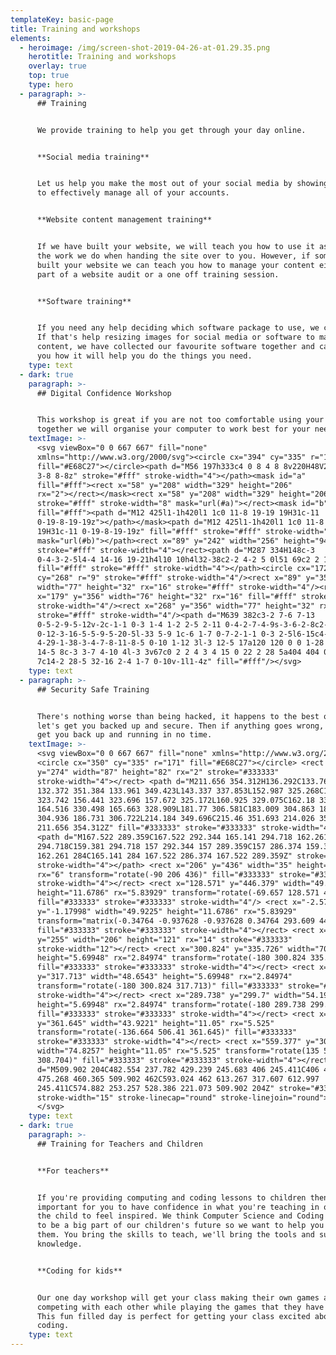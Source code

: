 ```yaml
---
templateKey: basic-page
title: Training and workshops
elements:
  - heroimage: /img/screen-shot-2019-04-26-at-01.29.35.png
    herotitle: Training and workshops
    overlay: true
    top: true
    type: hero
  - paragraph: >-
      ## Training


      We provide training to help you get through your day online.


      **Social media training**


      Let us help you make the most out of your social media by showing you how
      to effectively manage all of your accounts. 


      **Website content management training**


      If we have built your website, we will teach you how to use it as part of
      the work we do when handing the site over to you. However, if someone else
      built your website we can teach you how to manage your content either as
      part of a website audit or a one off training session.


      **Software training**


      If you need any help deciding which software package to use, we can help.
      If that's help resizing images for social media or software to manage your
      content, we have collected our favourite software together and can show
      you how it will help you do the things you need.
    type: text
  - dark: true
    paragraph: >-
      ## Digital Confidence Workshop


      This workshop is great if you are not too comfortable using your computer,
      together we will organise your computer to work best for your needs.
    textImage: >-
      <svg viewBox="0 0 667 667" fill="none"
      xmlns="http://www.w3.org/2000/svg"><circle cx="394" cy="335" r="171"
      fill="#E68C27"></circle><path d="M56 197h333c4 0 8 4 8 8v220H48V205c0-4
      3-8 8-8z" stroke="#fff" stroke-width="4"></path><mask id="a"
      fill="#fff"><rect x="58" y="208" width="329" height="206"
      rx="2"></rect></mask><rect x="58" y="208" width="329" height="206" rx="2"
      stroke="#fff" stroke-width="8" mask="url(#a)"></rect><mask id="b"
      fill="#fff"><path d="M12 425l1-1h420l1 1c0 11-8 19-19 19H31c-11
      0-19-8-19-19z"></path></mask><path d="M12 425l1-1h420l1 1c0 11-8 19-19
      19H31c-11 0-19-8-19-19z" fill="#fff" stroke="#fff" stroke-width="8"
      mask="url(#b)"></path><rect x="89" y="242" width="256" height="94" rx="2"
      stroke="#fff" stroke-width="4"></rect><path d="M287 334H148c-3
      0-4-3-2-5l4-4 14-16 19-21h4l10 10h4l32-38c2-2 4-2 5 0l51 69c2 2 1 5-2 5z"
      fill="#fff" stroke="#fff" stroke-width="4"></path><circle cx="172"
      cy="268" r="9" stroke="#fff" stroke-width="4"/><rect x="89" y="356"
      width="77" height="32" rx="16" stroke="#fff" stroke-width="4"/><rect
      x="179" y="356" width="76" height="32" rx="16" fill="#fff" stroke="#fff"
      stroke-width="4"/><rect x="268" y="356" width="77" height="32" rx="16"
      stroke="#fff" stroke-width="4"/><path d="M639 382c3-2 7-6 7-13
      0-5-2-9-5-12v-2c-1-1 0-3 1-4 1-2 2-5 2-11 0-4-2-7-4-9s-3-6-2-8c2-6
      0-12-3-16-5-5-9-5-20-5l-33 5-9 1c-6 1-7 0-7-2-1-1 0-3 2-5l6-15c4-14
      4-29-1-38-3-4-7-8-11-8-5 0-10 1-12 3l-3 12-5 17a120 120 0 0 1-28 29l-11
      14-5 8c-3 3-7 4-10 4l-3 3v67c0 2 2 4 3 4 15 0 22 2 28 5a404 404 0 0 0 90
      7c14-2 28-5 32-16 2-4 1-7 0-10v-1l1-4z" fill="#fff"/></svg>
    type: text
  - paragraph: >-
      ## Security Safe Training


      There's nothing worse than being hacked, it happens to the best of us, so
      let's get you backed up and secure. Then if anything goes wrong, we can
      get you back up and running in no time.
    textImage: >-
      <svg viewBox="0 0 667 667" fill="none" xmlns="http://www.w3.org/2000/svg">
      <circle cx="350" cy="335" r="171" fill="#E68C27"></circle> <rect x="131"
      y="274" width="87" height="82" rx="2" stroke="#333333"
      stroke-width="4"></rect> <path d="M211.656 354.312H136.292C133.768 354.312
      132.372 351.384 133.961 349.423L143.337 337.853L152.987 325.268C154.157
      323.742 156.441 323.696 157.672 325.172L160.925 329.075C162.18 330.58
      164.516 330.498 165.663 328.909L181.77 306.581C183.009 304.863 185.59
      304.936 186.731 306.722L214.184 349.696C215.46 351.693 214.026 354.312
      211.656 354.312Z" fill="#333333" stroke="#333333" stroke-width="4"></path>
      <path d="M167.522 289.359C167.522 292.344 165.141 294.718 162.261
      294.718C159.381 294.718 157 292.344 157 289.359C157 286.374 159.381 284
      162.261 284C165.141 284 167.522 286.374 167.522 289.359Z" stroke="#333333"
      stroke-width="4"></path> <rect x="206" y="436" width="35" height="12"
      rx="6" transform="rotate(-90 206 436)" fill="#333333" stroke="#333333"
      stroke-width="4"></rect> <rect x="128.571" y="446.379" width="49.9225"
      height="11.6786" rx="5.83929" transform="rotate(-69.657 128.571 446.379)"
      fill="#333333" stroke="#333333" stroke-width="4"/> <rect x="-2.57054"
      y="-1.17998" width="49.9225" height="11.6786" rx="5.83929"
      transform="matrix(-0.34764 -0.937628 -0.937628 0.34764 293.609 444.379)"
      fill="#333333" stroke="#333333" stroke-width="4"></rect> <rect x="112"
      y="255" width="206" height="121" rx="14" stroke="#333333"
      stroke-width="12"></rect> <rect x="300.824" y="335.726" width="70.8246"
      height="5.69948" rx="2.84974" transform="rotate(-180 300.824 335.726)"
      fill="#333333" stroke="#333333" stroke-width="4"></rect> <rect x="300.824"
      y="317.713" width="48.6543" height="5.69948" rx="2.84974"
      transform="rotate(-180 300.824 317.713)" fill="#333333" stroke="#333333"
      stroke-width="4"></rect> <rect x="289.738" y="299.7" width="54.1969"
      height="5.69948" rx="2.84974" transform="rotate(-180 289.738 299.7)"
      fill="#333333" stroke="#333333" stroke-width="4"></rect> <rect x="506.41"
      y="361.645" width="43.9221" height="11.05" rx="5.525"
      transform="rotate(-136.664 506.41 361.645)" fill="#333333"
      stroke="#333333" stroke-width="4"></rect> <rect x="559.377" y="308.704"
      width="74.8257" height="11.05" rx="5.525" transform="rotate(135 559.377
      308.704)" fill="#333333" stroke="#333333" stroke-width="4"></rect> <path
      d="M509.902 204C482.554 237.782 429.239 245.683 406 245.411C406 414.759
      475.268 460.365 509.902 462C593.024 462 613.267 317.607 612.997
      245.411C574.882 253.257 528.386 221.073 509.902 204Z" stroke="#333333"
      stroke-width="15" stroke-linecap="round" stroke-linejoin="round"></path>
      </svg>
    type: text
  - dark: true
    paragraph: >-
      ## Training for Teachers and Children


      **For teachers**


      If you're providing computing and coding lessons to children then it's
      important for you to have confidence in what you're teaching in order for
      the child to feel inspired. We think Computer Science and Coding is going
      to be a big part of our children's future so we want to help you help
      them. You bring the skills to teach, we'll bring the tools and subject
      knowledge.


      **Coding for kids**


      Our one day workshop will get your class making their own games and then
      competing with each other while playing the games that they have made.
      This fun filled day is perfect for getting your class excited about
      coding.
    type: text
---
```


